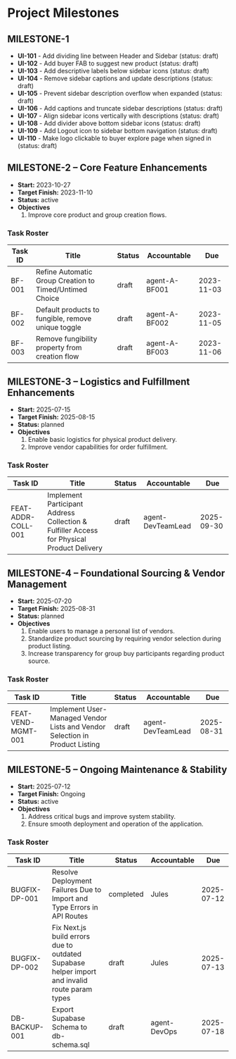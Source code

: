 # Project Milestones

## MILESTONE-1
- **UI-101** - Add dividing line between Header and Sidebar (status: draft)
- **UI-102** - Add buyer FAB to suggest new product (status: draft)
- **UI-103** - Add descriptive labels below sidebar icons (status: draft)
- **UI-104** - Remove sidebar captions and update descriptions (status: draft)
- **UI-105** - Prevent sidebar description overflow when expanded (status: draft)
- **UI-106** - Add captions and truncate sidebar descriptions (status: draft)
- **UI-107** - Align sidebar icons vertically with descriptions (status: draft)
- **UI-108** - Add divider above bottom sidebar icons (status: draft)
- **UI-109** - Add Logout icon to sidebar bottom navigation (status: draft)
- **UI-110** - Make logo clickable to buyer explore page when signed in (status: draft)

## MILESTONE-2 – Core Feature Enhancements
- **Start:** 2023-10-27
- **Target Finish:** 2023-11-10
- **Status:** active
- **Objectives**
  1. Improve core product and group creation flows.
### Task Roster
| Task ID | Title                                                  | Status | Accountable     | Due        |
|---------|--------------------------------------------------------|--------|-----------------|------------|
| BF-001  | Refine Automatic Group Creation to Timed/Untimed Choice | draft  | agent-A-BF001   | 2023-11-03 |
| BF-002  | Default products to fungible, remove unique toggle      | draft  | agent-A-BF002   | 2023-11-05 |
| BF-003  | Remove fungibility property from creation flow          | draft  | agent-A-BF003   | 2023-11-06 |

## MILESTONE-3 – Logistics and Fulfillment Enhancements
- **Start:** 2025-07-15
- **Target Finish:** 2025-08-15
- **Status:** planned
- **Objectives**
  1. Enable basic logistics for physical product delivery.
  2. Improve vendor capabilities for order fulfillment.
### Task Roster
| Task ID             | Title                                                                                     | Status | Accountable        | Due        |
|---------------------|-------------------------------------------------------------------------------------------|--------|--------------------|------------|
| FEAT-ADDR-COLL-001  | Implement Participant Address Collection & Fulfiller Access for Physical Product Delivery | draft  | agent-DevTeamLead  | 2025-09-30 |

## MILESTONE-4 – Foundational Sourcing & Vendor Management
- **Start:** 2025-07-20
- **Target Finish:** 2025-08-31
- **Status:** planned
- **Objectives**
  1. Enable users to manage a personal list of vendors.
  2. Standardize product sourcing by requiring vendor selection during product listing.
  3. Increase transparency for group buy participants regarding product source.
### Task Roster
| Task ID            | Title                                                                          | Status | Accountable        | Due        |
|--------------------|--------------------------------------------------------------------------------|--------|--------------------|------------|
| FEAT-VEND-MGMT-001 | Implement User-Managed Vendor Lists and Vendor Selection in Product Listing      | draft  | agent-DevTeamLead  | 2025-08-31 |

## MILESTONE-5 – Ongoing Maintenance & Stability
- **Start:** 2025-07-12
- **Target Finish:** Ongoing
- **Status:** active
- **Objectives**
  1. Address critical bugs and improve system stability.
  2. Ensure smooth deployment and operation of the application.
### Task Roster
| Task ID      | Title                                                               | Status    | Accountable | Due        |
|--------------|---------------------------------------------------------------------|-----------|-------------|------------|
| BUGFIX-DP-001 | Resolve Deployment Failures Due to Import and Type Errors in API Routes | completed | Jules       | 2025-07-12 |
| BUGFIX-DP-002 | Fix Next.js build errors due to outdated Supabase helper import and invalid route param types | draft | Jules | 2025-07-13 |
| DB-BACKUP-001 | Export Supabase Schema to db-schema.sql | draft | agent-DevOps | 2025-07-18 |
